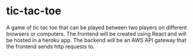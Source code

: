 # tic-tac-toe
A game of tic tac toe that can be played between two players on different browsers or computers. The frontend will be created using React and will be hosted in a heroku app. The backend will be an AWS API gateway that the frontend sends http requests to.
